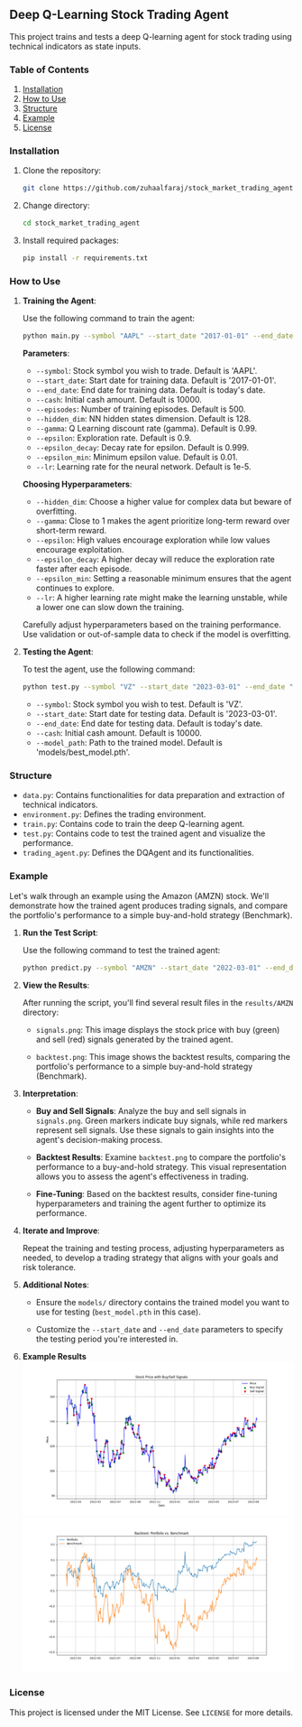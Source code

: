 ## Deep Q-Learning Stock Trading Agent

This project trains and tests a deep Q-learning agent for stock trading using technical indicators as state inputs.

### Table of Contents

1. [Installation](#installation)
2. [How to Use](#how-to-use)
3. [Structure](#structure)
4. [Example](#example)
5. [License](#license)

### Installation

1. Clone the repository:
   ```bash
   git clone https://github.com/zuhaalfaraj/stock_market_trading_agent.git
   ```

2. Change directory:
   ```bash
   cd stock_market_trading_agent
   ```

3. Install required packages:
   ```bash
   pip install -r requirements.txt
   ```

### How to Use

1. **Training the Agent**:

   Use the following command to train the agent:
   ```bash
   python main.py --symbol "AAPL" --start_date "2017-01-01" --end_date "2022-01-01" --cash 10000 --episodes 500
   ```

   **Parameters**:

   - `--symbol`: Stock symbol you wish to trade. Default is 'AAPL'.
   - `--start_date`: Start date for training data. Default is '2017-01-01'.
   - `--end_date`: End date for training data. Default is today's date.
   - `--cash`: Initial cash amount. Default is 10000.
   - `--episodes`: Number of training episodes. Default is 500.
   - `--hidden_dim`: NN hidden states dimension. Default is 128.
   - `--gamma`: Q Learning discount rate (gamma). Default is 0.99.
   - `--epsilon`: Exploration rate. Default is 0.9.
   - `--epsilon_decay`: Decay rate for epsilon. Default is 0.999.
   - `--epsilon_min`: Minimum epsilon value. Default is 0.01.
   - `--lr`: Learning rate for the neural network. Default is 1e-5.

   **Choosing Hyperparameters**:
   
   - `--hidden_dim`: Choose a higher value for complex data but beware of overfitting. 
   - `--gamma`: Close to 1 makes the agent prioritize long-term reward over short-term reward.
   - `--epsilon`: High values encourage exploration while low values encourage exploitation.
   - `--epsilon_decay`: A higher decay will reduce the exploration rate faster after each episode.
   - `--epsilon_min`: Setting a reasonable minimum ensures that the agent continues to explore.
   - `--lr`: A higher learning rate might make the learning unstable, while a lower one can slow down the training.

   Carefully adjust hyperparameters based on the training performance. Use validation or out-of-sample data to check if the model is overfitting.

2. **Testing the Agent**:

   To test the agent, use the following command:
   ```bash
   python test.py --symbol "VZ" --start_date "2023-03-01" --end_date "2023-06-01" --cash 10000 --model_path "models/best_model.pth"
   ```

   - `--symbol`: Stock symbol you wish to test. Default is 'VZ'.
   - `--start_date`: Start date for testing data. Default is '2023-03-01'.
   - `--end_date`: End date for testing data. Default is today's date.
   - `--cash`: Initial cash amount. Default is 10000.
   - `--model_path`: Path to the trained model. Default is 'models/best_model.pth'.

### Structure

- `data.py`: Contains functionalities for data preparation and extraction of technical indicators.
- `environment.py`: Defines the trading environment.
- `train.py`: Contains code to train the deep Q-learning agent.
- `test.py`: Contains code to test the trained agent and visualize the performance.
- `trading_agent.py`: Defines the DQAgent and its functionalities.

### Example

Let's walk through an example using the Amazon (AMZN) stock. We'll demonstrate how the trained agent produces trading signals, and compare the portfolio's performance to a simple buy-and-hold strategy (Benchmark).

1. **Run the Test Script**:

   Use the following command to test the trained agent:
   ```bash
   python predict.py --symbol "AMZN" --start_date "2022-03-01" --end_date "2023-09-01" --cash 10000 --model_path "models/best_model.pth"
   ```

2. **View the Results**:

   After running the script, you'll find several result files in the `results/AMZN` directory:

   - `signals.png`: This image displays the stock price with buy (green) and sell (red) signals generated by the trained agent.

   - `backtest.png`: This image shows the backtest results, comparing the portfolio's performance to a simple buy-and-hold strategy (Benchmark).

3. **Interpretation**:

   - **Buy and Sell Signals**: Analyze the buy and sell signals in `signals.png`. Green markers indicate buy signals, while red markers represent sell signals. Use these signals to gain insights into the agent's decision-making process.

   - **Backtest Results**: Examine `backtest.png` to compare the portfolio's performance to a buy-and-hold strategy. This visual representation allows you to assess the agent's effectiveness in trading.

   - **Fine-Tuning**: Based on the backtest results, consider fine-tuning hyperparameters and training the agent further to optimize its performance.

4. **Iterate and Improve**:

   Repeat the training and testing process, adjusting hyperparameters as needed, to develop a trading strategy that aligns with your goals and risk tolerance.

5. **Additional Notes**:

   - Ensure the `models/` directory contains the trained model you want to use for testing (`best_model.pth` in this case).

   - Customize the `--start_date` and `--end_date` parameters to specify the testing period you're interested in.
6. **Example Results**
   ![Buy and Sell Signals](examples/AMZN_signals.png)
   ![BackTest](examples/AMZN_backtest.png)



### License

This project is licensed under the MIT License. See `LICENSE` for more details.

